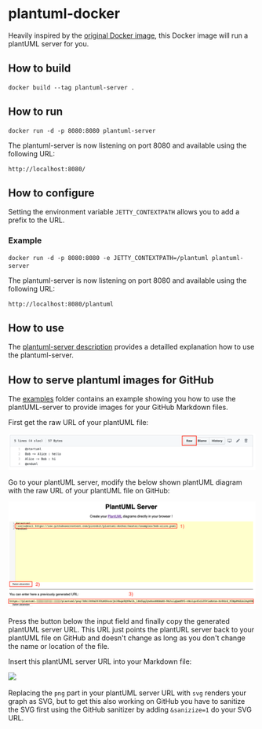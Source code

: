 # plantuml-docker

Heavily inspired by the [original Docker image](https://github.com/plantuml/plantuml-server), this Docker image will run a plantUML server for you.

## How to build

    docker build --tag plantuml-server .

## How to run

    docker run -d -p 8080:8080 plantuml-server
    
The plantuml-server is now listening on port 8080 and available using the following URL:

    http://localhost:8080/
    
## How to configure

Setting the environment variable `JETTY_CONTEXTPATH` allows you to add a prefix to the URL.

### Example

    docker run -d -p 8080:8080 -e JETTY_CONTEXTPATH=/plantuml plantuml-server

The plantuml-server is now listening on port 8080 and available using the following URL:

    http://localhost:8080/plantuml

## How to use

The [plantuml-server description](http://plantuml.com/de/server) provides a detailled explanation how to use the plantuml-server.

## How to serve plantuml images for GitHub

The [examples](examples) folder contains an example showing you how to use the plantUML-server to provide images for your GitHub Markdown files.

First get the raw URL of your plantUML file:

![](doc/images/raw-url.png)

Go to your plantUML server, modify the below shown plantUML diagram with the raw URL of your plantUML file on GitHub:

![](doc/images/plantuml-url.png)

Press the button below the input field and finally copy the generated plantUML server URL. This URL just points the plantURL server back to your plantUML file on GitHub and doesn't change as long as you don't change the name or location of the file.

Insert this plantUML server URL into your Markdown file:

![](use-in-markdown.png)

Replacing the `png` part in your plantUML server URL with `svg` renders your graph as SVG, but to get this also working on GitHub you have to sanitize the SVG first using the GitHub sanitizer by adding `&sanizize=1` do your SVG URL.
